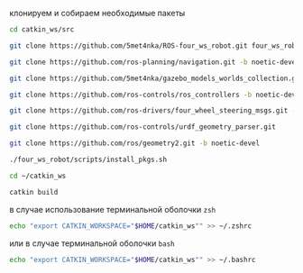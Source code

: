 клонируем и собираем необходимые пакеты

```bash
cd catkin_ws/src
```

```bash
git clone https://github.com/5met4nka/ROS-four_ws_robot.git four_ws_robot
```

```bash
git clone https://github.com/ros-planning/navigation.git -b noetic-devel
```

```bash
git clone https://github.com/5met4nka/gazebo_models_worlds_collection.git -b main
```

```bash
git clone https://github.com/ros-controls/ros_controllers -b noetic-devel
```

```bash
git clone https://github.com/ros-drivers/four_wheel_steering_msgs.git -b main
```

```bash
git clone https://github.com/ros-controls/urdf_geometry_parser.git
```

```bash
git clone https://github.com/ros/geometry2.git -b noetic-devel
```

```bash
./four_ws_robot/scripts/install_pkgs.sh
```

```bash
cd ~/catkin_ws
```

```bash
catkin build
```

в случае использование терминальной оболочки `zsh`

```bash
echo "export CATKIN_WORKSPACE="$HOME/catkin_ws"" >> ~/.zshrc
```

или в случае терминальной оболочки `bash`

```bash
echo "export CATKIN_WORKSPACE="$HOME/catkin_ws"" >> ~/.bashrc
```